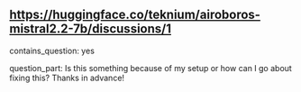 ## https://huggingface.co/teknium/airoboros-mistral2.2-7b/discussions/1

contains_question: yes

question_part: Is this something because of my setup or how can I go about fixing this? Thanks in advance!